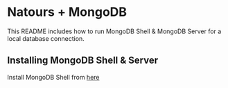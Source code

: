 # Natours + MongoDB

This README includes how to run MongoDB Shell & MongoDB Server for a local database connection.

## Installing MongoDB Shell & Server

Install MongoDB Shell from [here](https://www.mongodb.com/try/download/shell)
